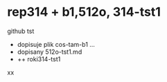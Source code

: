 
# rep314   + b1,512o, 314-tst1

github tst

- dopisuje plik cos-tam-b1 ...
- dopisany 512o-tst1.md
- ++ roki314-tst1

xx
